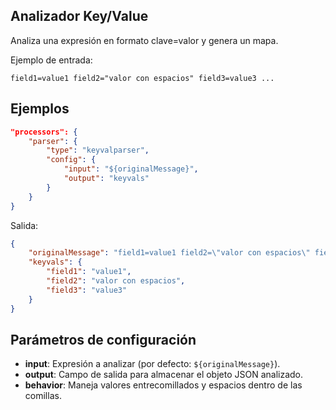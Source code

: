 ## Analizador Key/Value

Analiza una expresión en formato clave=valor y genera un mapa.

Ejemplo de entrada:
```
field1=value1 field2="valor con espacios" field3=value3 ...
```

## Ejemplos
```json
"processors": {
	"parser": {
		"type": "keyvalparser",
		"config": {
			"input": "${originalMessage}",
			"output": "keyvals"
		}
	}
}
```

Salida:
```json
{
	"originalMessage": "field1=value1 field2=\"valor con espacios\" field3=value3",
	"keyvals": {
		"field1": "value1",
		"field2": "valor con espacios",
		"field3": "value3"
	}
}
```

## Parámetros de configuración
* **input**: Expresión a analizar (por defecto: `${originalMessage}`).
* **output**: Campo de salida para almacenar el objeto JSON analizado.
* **behavior**: Maneja valores entrecomillados y espacios dentro de las comillas.
